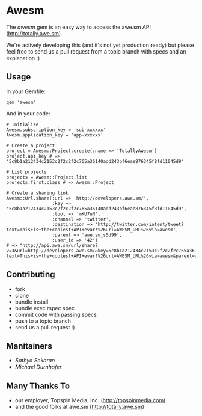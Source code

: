 # Awesm #

The *awesm* gem is an easy way to access the awe.sm API (http://totally.awe.sm).

We're actively developing this (and it's not yet production ready) but please
feel free to send us a pull request from a topic branch with specs and an
explanation :)

## Usage ##

In your Gemfile:

    gem 'awesm'

And in your code:

    # Initialize
    Awesm.subscription_key = 'sub-xxxxxx'
    Awesm.application_key = 'app-xxxxxx'

    # Create a project
    project = Awesm::Project.create(:name => 'TotallyAwesm')
    project.api_key # => '5c8b1a212434c2153c2f2c2f2c765a36140add243bf6eae876345f8fd11045d9'

    # List projects
    projects = Awesm::Project.list
    projects.first.class # => Awesm::Project

    # Create a sharing link
    Awesm::Url.share(:url => 'http://developers.awe.sm/',
                     :key => '5c8b1a212434c2153c2f2c2f2c765a36140add243bf6eae876345f8fd11045d9',
                     :tool => 'mKU7uN',
                     :channel => 'twitter',
                     :destination => 'http://twitter.com/intent/tweet?text=This+is+the+coolest+API+evar!%26url=AWESM_URL%26via=awesm',
                     :parent => 'awe.sm_s5d99',
                     :user_id => '42')
    # => "http://api.awe.sm/url/share?v=3&url=http://developers.awe.sm/&key=5c8b1a212434c2153c2f2c2f2c765a36140add243bf6eae876345f8fd11045d9&tool=mKU7uN&channel=twitter&destination=http://twitter.com/intent/tweet?text=This+is+the+coolest+API+evar!%26url=AWESM_URL%26via=awesm&parent=awe.sm_s5d99&user_id=42"

## Contributing ##

* fork
* clone
* bundle install
* bundle exec rspec spec
* commit code with passing specs
* push to a topic branch
* send us a pull request :)

## Manitainers ##

* *Sathya Sekaran*
* *Michael Durnhofer*

## Many Thanks To ##
* our employer, Topspin Media, Inc. (http://topspinmedia.com)
* and the good folks at awe.sm (http://totally.awe.sm)
